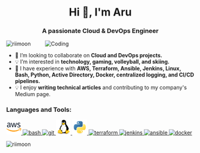 <h1 align="center">Hi 👋, I'm Aru</h1>
<h3 align="center">A passionate Cloud & DevOps Engineer</h3>

<img align="right" alt="Coding" width="400" src="https://miro.medium.com/v2/resize:fit:1400/format:gif/1*qdAW1TjCN57h1lbuuzvchg.gif">

<p align="left"> <img src="https://komarev.com/ghpvc/?username=riimoon&label=Profile%20views&color=0e75b6&style=flat" alt="riimoon" /> </p>

- 👯 I’m looking to collaborate on **Cloud and DevOps projects.**
- 💡 I’m interested in **technology, gaming, volleyball, and skiing.**
- 🌟 I have experience with **AWS, Terraform, Ansible, Jenkins, Linux, Bash, Python, Active Directory, Docker, centralized logging, and CI/CD pipelines.**
- 💡 I enjoy **writing technical articles** and contributing to my company's Medium page.

<h3 align="left">Languages and Tools:</h3>
<p align="left"> 
  <a href="https://aws.amazon.com" target="_blank" rel="noreferrer"> <img src="https://raw.githubusercontent.com/devicons/devicon/master/icons/amazonwebservices/amazonwebservices-original-wordmark.svg" alt="aws" width="40" height="40"/> </a> 
  <a href="https://www.gnu.org/software/bash/" target="_blank" rel="noreferrer"> <img src="https://www.vectorlogo.zone/logos/gnu_bash/gnu_bash-icon.svg" alt="bash" width="40" height="40"/> </a> 
  <a href="https://git-scm.com/" target="_blank" rel="noreferrer"> <img src="https://www.vectorlogo.zone/logos/git-scm/git-scm-icon.svg" alt="git" width="40" height="40"/> </a> 
  <a href="https://www.linux.org/" target="_blank" rel="noreferrer"> <img src="https://raw.githubusercontent.com/devicons/devicon/master/icons/linux/linux-original.svg" alt="linux" width="40" height="40"/> </a> 
  <a href="https://www.python.org" target="_blank" rel="noreferrer"> <img src="https://raw.githubusercontent.com/devicons/devicon/master/icons/python/python-original.svg" alt="python" width="40" height="40"/> </a> 
  <a href="https://www.terraform.io" target="_blank" rel="noreferrer"> <img src="https://www.vectorlogo.zone/logos/terraformio/terraformio-icon.svg" alt="terraform" width="40" height="40"/> </a>
  <a href="https://www.jenkins.io" target="_blank" rel="noreferrer"> <img src="https://www.vectorlogo.zone/logos/jenkins/jenkins-icon.svg" alt="jenkins" width="40" height="40"/> </a>
  <a href="https://www.ansible.com" target="_blank" rel="noreferrer"> <img src="https://www.vectorlogo.zone/logos/ansible/ansible-icon.svg" alt="ansible" width="40" height="40"/> </a>
  <a href="https://www.docker.com" target="_blank" rel="noreferrer"> <img src="https://www.vectorlogo.zone/logos/docker/docker-icon.svg" alt="docker" width="40" height="40"/> </a>
</p>

<p><img align="left" src="https://github-readme-stats.vercel.app/api/top-langs?username=riimoon&show_icons=true&locale=en&layout=compact" alt="riimoon" /></p>






